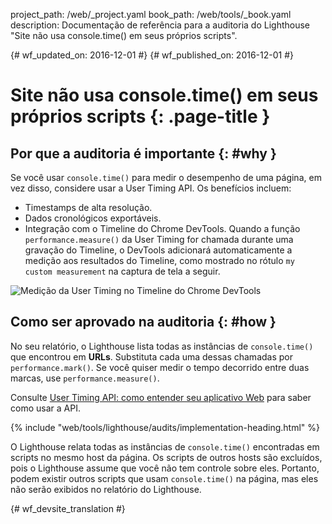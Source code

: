 project_path: /web/_project.yaml
book_path: /web/tools/_book.yaml
description: Documentação de referência para a auditoria do Lighthouse "Site não usa console.time() em seus próprios scripts".

{# wf_updated_on: 2016-12-01 #}
{# wf_published_on: 2016-12-01 #}

# Site não usa console.time() em seus próprios scripts  {: .page-title }

## Por que a auditoria é importante {: #why }

Se você usar `console.time()` para medir o desempenho de uma página, em vez disso, considere
usar a User Timing API. Os benefícios incluem:

* Timestamps de alta resolução.
* Dados cronológicos exportáveis.
* Integração com o Timeline do Chrome DevTools. Quando a função
  `performance.measure()` da User Timing for chamada durante uma gravação do Timeline, o DevTools
  adicionará automaticamente a medição aos resultados do Timeline, como mostrado no
  rótulo `my custom measurement` na captura de tela a seguir.

![Medição da User Timing no Timeline do Chrome DevTools][timeline]

[timeline]: /web/tools/lighthouse/images/user-timing-measurement-in-devtools.png

## Como ser aprovado na auditoria {: #how }

No seu relatório, o Lighthouse lista todas as instâncias de `console.time()`
que encontrou em **URLs**. Substituta cada uma dessas chamadas por `performance.mark()`.
Se você quiser medir o tempo decorrido entre duas marcas, use
`performance.measure()`.

Consulte [User Timing API: como entender seu aplicativo Web][html5rocks]
para saber como usar a API.

[html5rocks]: https://www.html5rocks.com/en/tutorials/webperformance/usertiming/

{% include "web/tools/lighthouse/audits/implementation-heading.html" %}

O Lighthouse relata todas as instâncias de `console.time()` encontradas em
scripts no mesmo host da página. Os scripts de outros hosts são
excluídos, pois o Lighthouse assume que você não tem controle sobre
eles. Portanto, podem existir outros scripts que usam `console.time()` na página,
mas eles não serão exibidos no relatório do Lighthouse.


{# wf_devsite_translation #}
